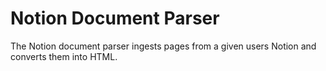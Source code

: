 # Notion Document Parser

The Notion document parser ingests pages from a given users Notion and converts them into HTML.